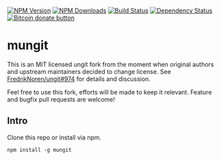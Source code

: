 [![NPM Version](https://img.shields.io/npm/v/mungit.svg)](https://www.npmjs.com/package/mungit)
[![NPM Downloads](https://img.shields.io/npm/dw/mungit.svg)](https://www.npmjs.com/package/mungit)
[![Build Status](https://travis-ci.org/exsilium/mungit.svg?branch=master)](https://travis-ci.org/exsilium/mungit)
[![Dependency Status](https://beta.gemnasium.com/badges/github.com/exsilium/mungit.svg)](https://beta.gemnasium.com/projects/github.com/exsilium/mungit)
[![Bitcoin donate button](https://img.shields.io/badge/bitcoin-donate-yellow.svg)](https://www.coinbase.com/checkouts/4d5a4ffc1b22e35493703aafb37488d5 "One-time donation to keep this fork alive")

mungit
======
This is an MIT licensed ungit fork from the moment when original authors and upstream maintainers decided to change license. See [FredrikNoren/ungit#974](https://github.com/FredrikNoren/ungit/issues/974) for details and discussion.

Feel free to use this fork, efforts will be made to keep it relevant. Feature and bugfix pull requests are welcome!

Intro
-----
Clone this repo or install via npm.

```
npm install -g mungit
```
